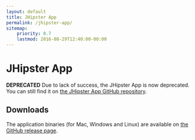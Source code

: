 ```yaml
---
layout: default
title: JHipster App
permalink: /jhipster-app/
sitemap:
    priority: 0.7
    lastmod: 2016-08-29T12:40:00-00:00
---
```


# <i class="fa fa-laptop"></i> JHipster App

<b>DEPRECATED</b> Due to lack of success, the JHipster App is now deprecated. You can still find it on [the JHipster App GitHub repository](https://github.com/jhipster/jhipster-app).

## Downloads

The application binaries (for Mac, Windows and Linux) are available on [the GitHub release page](https://github.com/jhipster/jhipster-app/releases).
